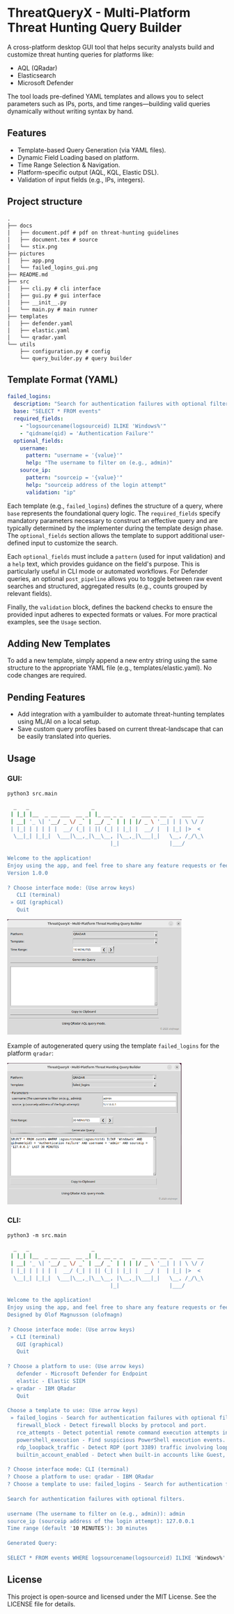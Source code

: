 #  ThreatQueryX - Multi-Platform Threat Hunting Query Builder
A cross-platform desktop GUI tool that helps security analysts build and customize threat hunting queries for platforms like:
- AQL (QRadar)
- Elasticsearch
- Microsoft Defender

The tool loads pre-defined YAML templates and allows you to select parameters such as IPs, ports, and time ranges—building valid queries dynamically without writing syntax by hand.

##  Features
-  Template-based Query Generation (via YAML files).
-  Dynamic Field Loading based on platform.
-  Time Range Selection & Navigation.
-  Platform-specific output (AQL, KQL, Elastic DSL).
-  Validation of input fields (e.g., IPs, integers).

## Project structure
```
.
├── docs
│   ├── document.pdf # pdf on threat-hunting guidelines
│   ├── document.tex # source
│   └── stix.png
├── pictures
│   ├── app.png
│   └── failed_logins_gui.png
├── README.md
├── src
│   ├── cli.py # cli interface
│   ├── gui.py # gui interface
│   ├── __init__.py
│   └── main.py # main runner
├── templates
│   ├── defender.yaml
│   ├── elastic.yaml
│   └── qradar.yaml
└── utils
    ├── configuration.py # config
    └── query_builder.py # query builder
```

##  Template Format (YAML)
```yaml
failed_logins:
  description: "Search for authentication failures with optional filters."
  base: "SELECT * FROM events"
  required_fields:
    - "logsourcename(logsourceid) ILIKE 'Windows%'"
    - "qidname(qid) = 'Authentication Failure'"
  optional_fields:
    username:
      pattern: "username = '{value}'"
      help: "The username to filter on (e.g., admin)"
    source_ip:
      pattern: "sourceip = '{value}'"
      help: "sourceip address of the login attempt"
      validation: "ip"
```

Each template (e.g., `failed_logins`) defines the structure of a query, where `base` represents the foundational query logic. The `required_fields` specify mandatory parameters necessary to construct an effective query and are typically determined by the implementer during the template design phase. The `optional_fields` section allows the template to support additional user-defined input to customize the search. 

Each `optional_fields` must include a `pattern` (used for input validation) and a `help` text, which provides guidance on the field's purpose. This is particularly useful in CLI mode or automated workflows. For Defender queries, an optional `post_pipeline` allows you to toggle between raw event searches and structured, aggregated results (e.g., counts grouped by relevant fields). 

Finally, the `validation` block, defines the backend checks to ensure the provided input adheres to expected formats or values. For more practical examples, see the `Usage` section. 
## Adding New Templates
To add a new template, simply append a new entry string using the same structure to the appropriate YAML file (e.g., templates/elastic.yaml). No code changes are required.

##  Pending Features
- Add integration with a yamlbuilder to automate threat-hunting templates using ML/AI on a local setup.
- Save custom query profiles based on current threat-landscape that can be easily translated into queries.

##  Usage

### GUI:
```python3
python3 src.main
```

```bash
  _   _                    _                                   
 | |_| |__  _ __ ___  __ _| |_ __ _ _   _  ___ _ __ _   ___  __
 | __| '_ \| '__/ _ \/ _` | __/ _` | | | |/ _ \ '__| | | \ \/ /
 | |_| | | | | |  __/ (_| | || (_| | |_| |  __/ |  | |_| |>  < 
  \__|_| |_|_|  \___|\__,_|\__\__, |\__,_|\___|_|   \__, /_/\_\
                                 |_|                |___/      

Welcome to the application! 
Enjoy using the app, and feel free to share any feature requests or feedback!
Version 1.0.0

? Choose interface mode: (Use arrow keys)
   CLI (terminal)
 » GUI (graphical)
   Quit

```

<img src="pictures/app.png" alt="app gui" width="400"/>

Example of autogenerated query using the template `failed_logins` for the platform `qradar`:

<img src="pictures/failed_logins_gui.png" alt="app gui" width="400"/>

### CLI:

```python3
python3 -m src.main
```

```bash
  _   _                    _                                   
 | |_| |__  _ __ ___  __ _| |_ __ _ _   _  ___ _ __ _   ___  __
 | __| '_ \| '__/ _ \/ _` | __/ _` | | | |/ _ \ '__| | | \ \/ /
 | |_| | | | | |  __/ (_| | || (_| | |_| |  __/ |  | |_| |>  < 
  \__|_| |_|_|  \___|\__,_|\__\__, |\__,_|\___|_|   \__, /_/\_\
                                 |_|                |___/      

Welcome to the application! 
Enjoy using the app, and feel free to share any feature requests or feedback!
Designed by Olof Magnusson (olofmagn)

? Choose interface mode: (Use arrow keys)
 » CLI (terminal)
   GUI (graphical)
   Quit

? Choose a platform to use: (Use arrow keys)
   defender - Microsoft Defender for Endpoint
   elastic - Elastic SIEM
 » qradar - IBM QRadar
   Quit

Choose a template to use: (Use arrow keys)
 » failed_logins - Search for authentication failures with optional filters.
   firewall_block - Detect firewall blocks by protocol and port.
   rce_attempts - Detect potential remote command execution attempts in logs.
   powershell_execution - Find suspicious PowerShell execution events.
   rdp_loopback_traffic - Detect RDP (port 3389) traffic involving loopback addresses (127.0.0.0/8) using Event ID 5156.
   builtin_account_enabled - Detect when built-in accounts like Guest, DefaultAccount, or Administrator are enabled.

? Choose interface mode: CLI (terminal)
? Choose a platform to use: qradar - IBM QRadar
? Choose a template to use: failed_logins - Search for authentication failures with optional filters.

Search for authentication failures with optional filters.

username (The username to filter on (e.g., admin)): admin
source_ip (sourceip address of the login attempt): 127.0.0.1
Time range (default '10 MINUTES'): 30 minutes

Generated Query:

SELECT * FROM events WHERE logsourcename(logsourceid) ILIKE 'Windows%' AND qidname(qid) = 'Authentication Failure' AND username = 'admin' AND sourceip = '127.0.0.1' LAST 30 MINUTES
```

##  License
This project is open-source and licensed under the MIT License. See the LICENSE file for details.
